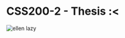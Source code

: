 # CSS200-2 - Thesis :<

![ellen lazy](https://github.com/user-attachments/assets/1d28fb8a-33e2-4071-b065-ee99f658d60e)
